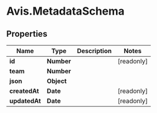 # Avis.MetadataSchema

## Properties

| Name          | Type       | Description | Notes      |
| ------------- | ---------- | ----------- | ---------- |
| **id**        | **Number** |             | [readonly] |
| **team**      | **Number** |             |
| **json**      | **Object** |             |
| **createdAt** | **Date**   |             | [readonly] |
| **updatedAt** | **Date**   |             | [readonly] |
